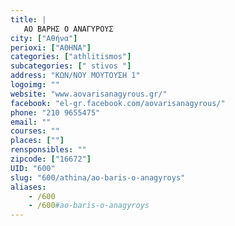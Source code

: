 ```yaml
---
title: |
   ΑΟ ΒΑΡΗΣ Ο ΑΝΑΓΥΡΟΥΣ
city: ["Αθήνα"]
perioxi: ["ΑΘΗΝΑ"]
categories: ["athlitismos"]
subcategories: [" stivos "]
address: "ΚΩΝ/ΝΟΥ ΜΟΥΤΟΥΣΗ 1"
logoimg: ""
website: "www.aovarisanagyrous.gr/"
facebook: "el-gr.facebook.com/aovarisanagyrous/"
phone: "210 9655475"
email: ""
courses: ""
places: [""]
rensponsibles: ""
zipcode: ["16672"]
UID: "600"
slug: "600/athina/ao-baris-o-anagyroys"
aliases:
    - /600
    - /600#ao-baris-o-anagyroys
---
```


